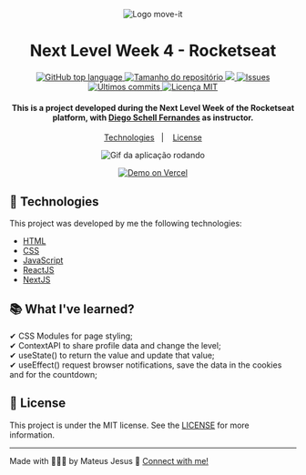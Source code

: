 <p align=center>
  <img src="https://res.cloudinary.com/dx3vxwusq/image/upload/v1614534243/favicon_nkkpiq.png" alt="Logo move-it">
</p>

<h1 align="center">Next Level Week 4 - Rocketseat</h1>

<p align="center">
  <a href="#language">
    <img alt="GitHub top language" src="https://img.shields.io/github/languages/top/MateusJSouza/MoveIt">
  </a>
  
  <a href="#repository-size">
    <img src="https://img.shields.io/github/repo-size/MateusJSouza/MoveIt" alt="Tamanho do repositório">
  </a>
  
  <a href="https://www.codacy.com/gh/MateusJSouza/MoveIt/dashboard?   utm_source=github.com&amp;utm_medium=referral&amp;utm_content=MateusJSouza/MoveIt&amp;utm_campaign=Badge_Grade">
    <img src="https://app.codacy.com/project/badge/Grade/a796513a06034c8881af558a48c9f6b9"/>
  </a>
  
  <a href="https://github.com/MateusJSouza/MoveIt/issues">
    <img src="https://img.shields.io/bitbucket/issues-raw/MateusJSouza/MoveIt" alt="Issues">
  </a>
  
  <a href="https://github.com/MateusJSouza/MoveIt/graphs/commit-activity">
    <img src="https://img.shields.io/github/last-commit/MateusJSouza/MoveIt" alt="Últimos commits">
  </a>
  
  <a href="https://github.com/MateusJSouza/MaratonaDiscovery/blob/main/LICENSE">
    <img src="https://img.shields.io/github/license/MateusJSouza/MoveIt" alt="Licença MIT">
  </a>
</p>

<h4 align="center">
  This is a project developed during the Next Level Week of the Rocketseat platform, with <a href="https://www.linkedin.com/in/diego-schell-fernandes/">Diego Schell Fernandes</a> as instructor.
</h4>

<p align="center">
  <a href="#rocket-technologies">Technologies</a>&nbsp;&nbsp;&nbsp;|&nbsp;&nbsp;&nbsp;
  <a href="#memo-license">License</a>
</p>

<p align="center">
  <img src="https://res.cloudinary.com/dx3vxwusq/image/upload/v1614534587/moveit3_tcemai.gif" alt="Gif da aplicação rodando">
</p>

<p align="center">
  <a href="https://move-it-mateusj.vercel.app" target="_blank">
    <img alt="Demo on Vercel" src="https://res.cloudinary.com/dx3vxwusq/image/upload/v1613186216/vercel-deploy_x5v2jc.png">
  </a>
</p>

</p>

## 🚀 Technologies 
This project was developed by me the following technologies:

- [HTML](https://www.w3schools.com/html/)
- [CSS](https://www.w3schools.com/css/)
- [JavaScript](https://www.w3schools.com/js/DEFAULT.asp)
- [ReactJS](https://reactjs.org)
- [NextJS](https://nextjs.org)

## 📚 What I've learned?

✔ CSS Modules for page styling;<br>
✔ ContextAPI to share profile data and change the level;<br>
✔ useState() to return the value and update that value;<br>
✔ useEffect() request browser notifications, save the data in the cookies and for the countdown;

## 📝 License

This project is under the MIT license. See the [LICENSE](https://github.com/MateusJSouza/MoveIt/blob/main/LICENSE) for more information.

---

Made with 👨🏽‍💻 by Mateus Jesus 💙 [Connect with me!](https://www.linkedin.com/in/mateus-jesus)
